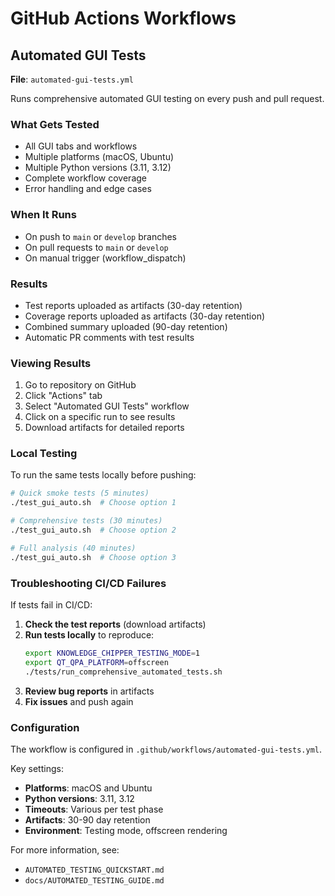 # GitHub Actions Workflows

## Automated GUI Tests

**File**: `automated-gui-tests.yml`

Runs comprehensive automated GUI testing on every push and pull request.

### What Gets Tested
- All GUI tabs and workflows
- Multiple platforms (macOS, Ubuntu)
- Multiple Python versions (3.11, 3.12)
- Complete workflow coverage
- Error handling and edge cases

### When It Runs
- On push to `main` or `develop` branches
- On pull requests to `main` or `develop`
- On manual trigger (workflow_dispatch)

### Results
- Test reports uploaded as artifacts (30-day retention)
- Coverage reports uploaded as artifacts (30-day retention)
- Combined summary uploaded (90-day retention)
- Automatic PR comments with test results

### Viewing Results
1. Go to repository on GitHub
2. Click "Actions" tab
3. Select "Automated GUI Tests" workflow
4. Click on a specific run to see results
5. Download artifacts for detailed reports

### Local Testing
To run the same tests locally before pushing:

```bash
# Quick smoke tests (5 minutes)
./test_gui_auto.sh  # Choose option 1

# Comprehensive tests (30 minutes)
./test_gui_auto.sh  # Choose option 2

# Full analysis (40 minutes)
./test_gui_auto.sh  # Choose option 3
```

### Troubleshooting CI/CD Failures

If tests fail in CI/CD:

1. **Check the test reports** (download artifacts)
2. **Run tests locally** to reproduce:
   ```bash
   export KNOWLEDGE_CHIPPER_TESTING_MODE=1
   export QT_QPA_PLATFORM=offscreen
   ./tests/run_comprehensive_automated_tests.sh
   ```
3. **Review bug reports** in artifacts
4. **Fix issues** and push again

### Configuration

The workflow is configured in `.github/workflows/automated-gui-tests.yml`.

Key settings:
- **Platforms**: macOS and Ubuntu
- **Python versions**: 3.11, 3.12
- **Timeouts**: Various per test phase
- **Artifacts**: 30-90 day retention
- **Environment**: Testing mode, offscreen rendering

For more information, see:
- `AUTOMATED_TESTING_QUICKSTART.md`
- `docs/AUTOMATED_TESTING_GUIDE.md`
